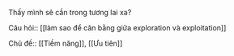Thấy mình sẽ cần trong tương lai xa?

Câu hỏi:: [[làm sao để cân bằng giữa exploration và exploitation]]


Chủ đề:: [[Tiềm năng]], [[Ưu tiên]]